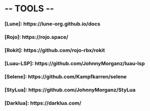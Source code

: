 <h1>
  -- TOOLS --
</h1>

<h3>
  [Lune]: https://lune-org.github.io/docs
</h3>

<h3>
  [Rojo]: https://rojo.space/
</h3>

<h3>
  [Rokit]: https://github.com/rojo-rbx/rokit
</h3>

<h3>
  [Luau-LSP]: https://github.com/JohnnyMorganz/luau-lsp
</h3>

<h3>
  [Selene]: https://github.com/Kampfkarren/selene
</h3>

<h3>
  [StyLua]: https://github.com/JohnnyMorganz/StyLua
</h3>

<h3>
  [Darklua]: https://darklua.com/
</h3>